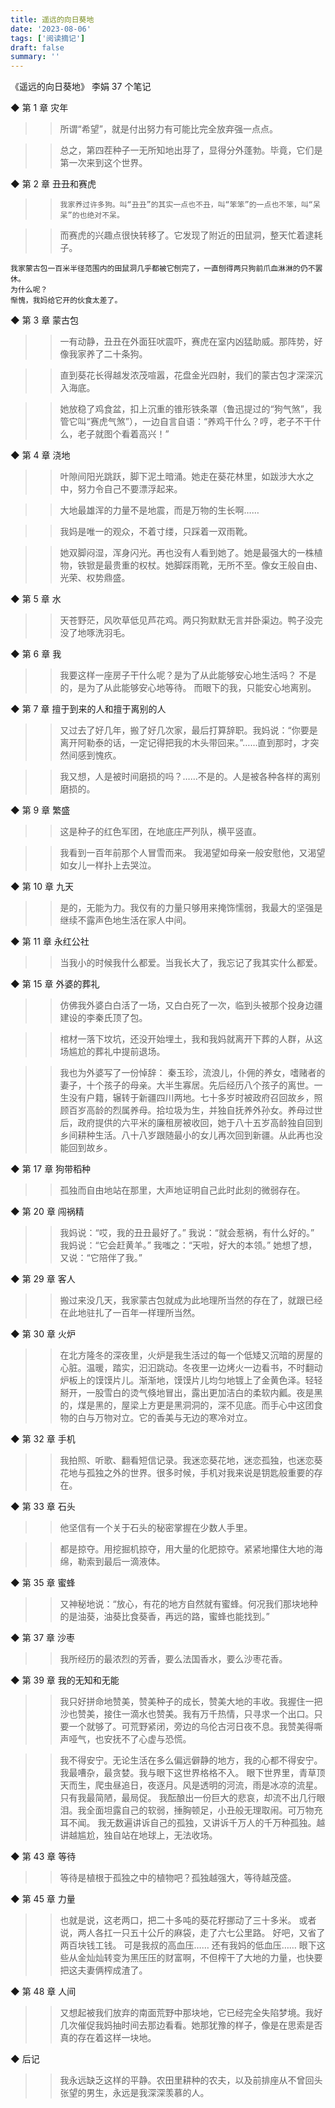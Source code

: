 ```yaml
---
title: 遥远的向日葵地
date: '2023-08-06'
tags: ['阅读摘记']
draft: false
summary: ''
---
```


《遥远的向日葵地》
李娟
37 个笔记

◆ 第 1 章 灾年

> > 所谓“希望”，就是付出努力有可能比完全放弃强一点点。

> > 总之，第四茬种子一无所知地出芽了，显得分外蓬勃。毕竟，它们是第一次来到这个世界。

◆ 第 2 章 丑丑和赛虎

> >     我家养过许多狗。叫“丑丑”的其实一点也不丑，叫“笨笨”的一点也不笨，叫“呆呆”的也绝对不呆。

> > 而赛虎的兴趣点很快转移了。它发现了附近的田鼠洞，整天忙着逮耗子。

    我家蒙古包一百米半径范围内的田鼠洞几乎都被它刨完了，一直刨得两只狗前爪血淋淋的仍不罢休。
    为什么呢？
    惭愧，我妈给它开的伙食太差了。

◆ 第 3 章 蒙古包

> > 一有动静，丑丑在外面狂吠震吓，赛虎在室内凶猛助威。那阵势，好像我家养了二十条狗。

> > 直到葵花长得越发浓茂喧嚣，花盘金光四射，我们的蒙古包才深深沉入海底。

> > 她放稳了鸡食盆，扣上沉重的锥形铁条罩（鲁迅提过的“狗气煞”，我管它叫“赛虎气煞”），一边自言自语：“养鸡干什么？哼，老子不干什么，老子就图个看着高兴！”

◆ 第 4 章 浇地

> > 叶隙间阳光跳跃，脚下泥土暗涌。她走在葵花林里，如跋涉大水之中，努力令自己不要漂浮起来。

> > 大地最雄浑的力量不是地震，而是万物的生长啊……

> > 我妈是唯一的观众，不着寸缕，只踩着一双雨靴。

> > 她双脚闷湿，浑身闪光。再也没有人看到她了。她是最强大的一株植物，铁锨是最贵重的权杖。她脚踩雨靴，无所不至。像女王般自由、光荣、权势鼎盛。

◆ 第 5 章 水

> > 天苍野茫，风吹草低见芦花鸡。两只狗默默无言并卧渠边。鸭子没完没了地啄洗羽毛。

◆ 第 6 章 我

> > 我要这样一座房子干什么呢？是为了从此能够安心地生活吗？
> > 不是的，是为了从此能够安心地等待。
> > 而眼下的我，只能安心地离别。

◆ 第 7 章 擅于到来的人和擅于离别的人

> > 又过去了好几年，搬了好几次家，最后打算辞职。我妈说：“你要是离开阿勒泰的话，一定记得把我的木头带回来。”……直到那时，才突然间感到愧疚。

> > 我又想，人是被时间磨损的吗？……不是的。人是被各种各样的离别磨损的。

◆ 第 9 章 繁盛

> > 这是种子的红色军团，在地底庄严列队，横平竖直。

> > 我看到一百年前那个人冒雪而来。
> > 我渴望如母亲一般安慰他，又渴望如女儿一样扑上去哭泣。

◆ 第 10 章 九天

> > 是的，无能为力。我仅有的力量只够用来掩饰懦弱，我最大的坚强是继续不露声色地生活在家人中间。

◆ 第 11 章 永红公社

> > 当我小的时候我什么都爱。当我长大了，我忘记了我其实什么都爱。

◆ 第 15 章 外婆的葬礼

> > 仿佛我外婆白白活了一场，又白白死了一次，临到头被那个投身边疆建设的李秦氏顶了包。

> > 棺材一落下坟坑，还没开始埋土，我和我妈就离开下葬的人群，从这场尴尬的葬礼中提前退场。

> > 我也为外婆写了一份悼辞：
> > 秦玉珍，流浪儿，仆佣的养女，嗜赌者的妻子，十个孩子的母亲。大半生寡居。先后经历八个孩子的离世。一生没有户籍，辗转于新疆四川两地。七十多岁时被政府召回故乡，照顾百岁高龄的烈属养母。拾垃圾为生，并独自抚养外孙女。养母过世后，政府提供的六平米的廉租房被收回，她于八十五岁高龄独自回到乡间耕种生活。八十八岁跟随最小的女儿再次回到新疆。从此再也没能回到故乡。

◆ 第 17 章 狗带稻种

> > 孤独而自由地站在那里，大声地证明自己此时此刻的微弱存在。

◆ 第 20 章 闯祸精

> > 我妈说：“哎，我的丑丑最好了。”
> > 我说：“就会惹祸，有什么好的。”
> > 我妈说：“它会赶黄羊。”
> > 我嗤之：“天啦，好大的本领。”
> > 她想了想，又说：“它陪伴了我。”

◆ 第 29 章 客人

> > 搬过来没几天，我家蒙古包就成为此地理所当然的存在了，就跟已经在此地驻扎了一百年一样理所当然。

◆ 第 30 章 火炉

> > 在北方隆冬的深夜里，火炉是我生活过的每一个低矮又沉暗的房屋的心脏。温暖，踏实，汩汩跳动。冬夜里一边烤火一边看书，不时翻动炉板上的馍馍片儿。渐渐地，馍馍片儿均匀地镀上了金黄色泽。轻轻掰开，一股雪白的烫气倏地冒出，露出更加洁白的柔软内瓤。夜是黑的，煤是黑的，屋梁上方更是黑洞洞的，深不见底。而手心中这团食物的白与万物对立。它的香美与无边的寒冷对立。

◆ 第 32 章 手机

> > 我拍照、听歌、翻看短信记录。我迷恋葵花地，迷恋孤独，也迷恋葵花地与孤独之外的世界。很多时候，手机对我来说是钥匙般重要的存在。

◆ 第 33 章 石头

> > 他坚信有一个关于石头的秘密掌握在少数人手里。

> > 都是掠夺。用挖掘机掠夺，用大量的化肥掠夺。紧紧地攥住大地的海绵，勒索到最后一滴液体。

◆ 第 35 章 蜜蜂

> > 又神秘地说：“放心，有花的地方自然就有蜜蜂。何况我们那块地种的是油葵，油葵比食葵香，再远的路，蜜蜂也能找到。”

◆ 第 37 章 沙枣

> > 我所经历的最浓烈的芳香，要么法国香水，要么沙枣花香。

◆ 第 39 章 我的无知和无能

> > 我只好拼命地赞美，赞美种子的成长，赞美大地的丰收。我握住一把沙也赞美，接住一滴水也赞美。我有万千热情，只寻求一个出口。只要一个就够了。可荒野紧闭，旁边的乌伦古河日夜不息。我赞美得嘶声哑气，也安抚不了心虚与恐慌。

> > 我不得安宁。无论生活在多么偏远僻静的地方，我的心都不得安宁。
> > 我最嘈杂，最贪婪。我与眼下这世界格格不入。
> > 眼下世界里，青草顶天而生，爬虫昼追日，夜逐月。风是透明的河流，雨是冰凉的流星。
> > 只有我最简陋，最局促。
> > 我酝酿出一份巨大的悲哀，却流不出几行眼泪。我全面坦露自己的软弱，捶胸顿足，小丑般无理取闹。可万物充耳不闻。
> > 我无数遍讲诉自己的孤独，又讲诉千万人的千万种孤独。越讲越尴尬，独自站在地球上，无法收场。

◆ 第 43 章 等待

> > 等待是植根于孤独之中的植物吧？孤独越强大，等待越茂盛。

◆ 第 45 章 力量

> > 也就是说，这老两口，把二十多吨的葵花籽挪动了三十多米。
> > 或者说，两人各扛一只五十公斤的麻袋，走了六七公里路。
> > 好吧，又省了两百块钱工钱。
> > 可是我叔的高血压……
> > 还有我妈的低血压……
> > 眼下这些从金灿灿转变为黑压压的财富啊，不但榨干了大地的力量，也快要把这夫妻俩榨成渣了。

◆ 第 48 章 人间

> > 又想起被我们放弃的南面荒野中那块地，它已经完全失陷梦境。我好几次催促我妈抽时间去那边看看。她那犹豫的样子，像是在思索是否真的存在着这样一块地。

◆ 后记

> > 我永远缺乏这样的平静。农田里耕种的农夫，以及前排座从不曾回头张望的男生，永远是我深深羡慕的人。

